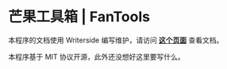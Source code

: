 # 芒果工具箱 | FanTools

本程序的文档使用 Writerside 编写维护，请访问 **[这个页面](https://docs.mangofanfan.cn/fantools)** 查看文档。

本程序基于 MIT 协议开源，此外还没想好这里要写什么。